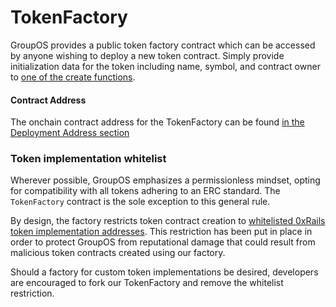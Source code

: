 # TokenFactory

GroupOS provides a public token factory contract which can be accessed by anyone wishing to deploy a new token contract. Simply provide initialization data for the token including name, symbol, and contract owner to [one of the create functions](..//factory/TokenFactory.sol/contract.TokenFactory.md#createerc721).

#### Contract Address

The onchain contract address for the TokenFactory can be found [in the Deployment Address section](../overview/Deploys.md)

### Token implementation whitelist

Wherever possible, GroupOS emphasizes a permissionless mindset, opting for compatibility with all tokens adhering to an ERC standard. The `TokenFactory` contract is the sole exception to this general rule. 

By design, the factory restricts token contract creation to [whitelisted 0xRails token implementation addresses](..//factory/TokenFactory.sol/contract.TokenFactory.md#getapprovedimplementations). This restriction has been put in place in order to protect GroupOS from reputational damage that could result from malicious token contracts created using our factory.

Should a factory for custom token implementations be desired, developers are encouraged to fork our TokenFactory and remove the whitelist restriction.